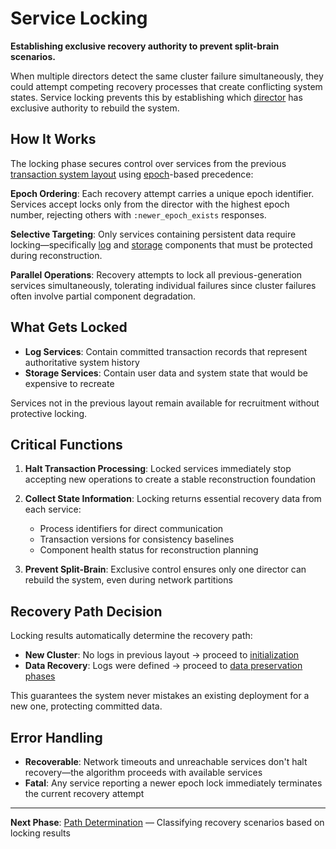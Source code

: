 # Service Locking

**Establishing exclusive recovery authority to prevent split-brain scenarios.**

When multiple directors detect the same cluster failure simultaneously, they could attempt competing recovery processes that create conflicting system states. Service locking prevents this by establishing which [director](../../glossary.md#director) has exclusive authority to rebuild the system.

## How It Works

The locking phase secures control over services from the previous [transaction system layout](../../quick-reads/transaction-system-layout.md) using [epoch](../../glossary.md#epoch)-based precedence:

**Epoch Ordering**: Each recovery attempt carries a unique epoch identifier. Services accept locks only from the director with the highest epoch number, rejecting others with `:newer_epoch_exists` responses.

**Selective Targeting**: Only services containing persistent data require locking—specifically [log](../../components/data-plane/log.md) and [storage](../../components/data-plane/storage.md) components that must be protected during reconstruction.

**Parallel Operations**: Recovery attempts to lock all previous-generation services simultaneously, tolerating individual failures since cluster failures often involve partial component degradation.

## What Gets Locked

- **Log Services**: Contain committed transaction records that represent authoritative system history
- **Storage Services**: Contain user data and system state that would be expensive to recreate

Services not in the previous layout remain available for recruitment without protective locking.

## Critical Functions

1. **Halt Transaction Processing**: Locked services immediately stop accepting new operations to create a stable reconstruction foundation

2. **Collect State Information**: Locking returns essential recovery data from each service:
   - Process identifiers for direct communication
   - Transaction versions for consistency baselines
   - Component health status for reconstruction planning

3. **Prevent Split-Brain**: Exclusive control ensures only one director can rebuild the system, even during network partitions

## Recovery Path Decision

Locking results automatically determine the recovery path:

- **New Cluster**: No logs in previous layout → proceed to [initialization](path-determination.md)
- **Data Recovery**: Logs were defined → proceed to [data preservation phases](log-recovery-planning.md)

This guarantees the system never mistakes an existing deployment for a new one, protecting committed data.

## Error Handling

- **Recoverable**: Network timeouts and unreachable services don't halt recovery—the algorithm proceeds with available services
- **Fatal**: Any service reporting a newer epoch lock immediately terminates the current recovery attempt

---

**Next Phase**: [Path Determination](path-determination.md) — Classifying recovery scenarios based on locking results
